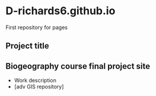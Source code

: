 # D-richards6.github.io
First repository for pages

## Project title
## Biogeography course final project site
- Work description
- [adv GIS repository]
